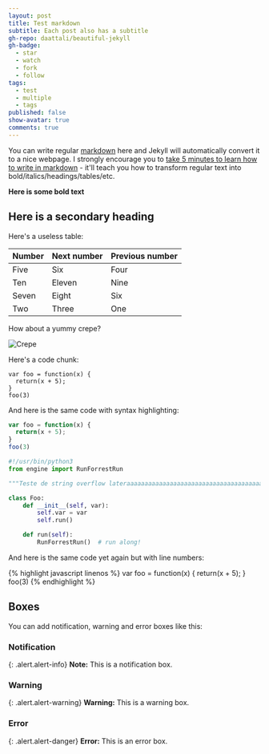 ```yaml
---
layout: post
title: Test markdown
subtitle: Each post also has a subtitle
gh-repo: daattali/beautiful-jekyll
gh-badge:
  - star
  - watch
  - fork
  - follow
tags:
  - test
  - multiple
  - tags
published: false
show-avatar: true
comments: true
---
```


You can write regular [markdown](http://markdowntutorial.com/) here and Jekyll will automatically convert it to a nice webpage.  I strongly encourage you to [take 5 minutes to learn how to write in markdown](http://markdowntutorial.com/) - it'll teach you how to transform regular text into bold/italics/headings/tables/etc.

**Here is some bold text**

## Here is a secondary heading

Here's a useless table:

| Number | Next number | Previous number |
| :------ |:--- | :--- |
| Five | Six | Four |
| Ten | Eleven | Nine |
| Seven | Eight | Six |
| Two | Three | One |


How about a yummy crepe?

![Crepe](http://s3-media3.fl.yelpcdn.com/bphoto/cQ1Yoa75m2yUFFbY2xwuqw/348s.jpg)

Here's a code chunk:

~~~
var foo = function(x) {
  return(x + 5);
}
foo(3)
~~~

And here is the same code with syntax highlighting:

```javascript
var foo = function(x) {
  return(x + 5);
}
foo(3)
```
```python
#!/usr/bin/python3
from engine import RunForrestRun

"""Teste de string overflow lateraaaaaaaaaaaaaaaaaaaaaaaaaaaaaaaaaaaaaaaaaaaaaaaaaaaaaaaaaaaaaaaaaaal!"""

class Foo:
	def __init__(self, var):
		self.var = var
		self.run()

	def run(self):
		RunForrestRun()  # run along!
```


And here is the same code yet again but with line numbers:

{% highlight javascript linenos %}
var foo = function(x) {
  return(x + 5);
}
foo(3)
{% endhighlight %}

## Boxes
You can add notification, warning and error boxes like this:

### Notification

{: .alert.alert-info}
**Note:** This is a notification box.

### Warning

{: .alert.alert-warning}
**Warning:** This is a warning box.

### Error

{: .alert.alert-danger}
**Error:** This is an error box.
